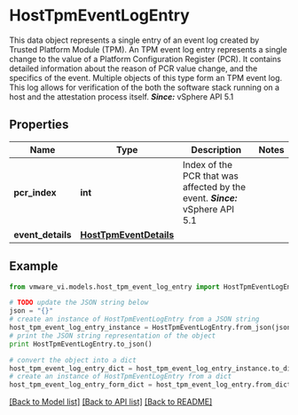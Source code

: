 # HostTpmEventLogEntry

This data object represents a single entry of an event log created by Trusted Platform Module (TPM).  An TPM event log entry represents a single change to the value of a Platform Configuration Register (PCR). It contains detailed information about the reason of PCR value change, and the specifics of the event.  Multiple objects of this type form an TPM event log. This log allows for verification of the both the software stack running on a host and the attestation process itself.  ***Since:*** vSphere API 5.1 

## Properties
Name | Type | Description | Notes
------------ | ------------- | ------------- | -------------
**pcr_index** | **int** | Index of the PCR that was affected by the event.  ***Since:*** vSphere API 5.1  | 
**event_details** | [**HostTpmEventDetails**](HostTpmEventDetails.md) |  | 

## Example

```python
from vmware_vi.models.host_tpm_event_log_entry import HostTpmEventLogEntry

# TODO update the JSON string below
json = "{}"
# create an instance of HostTpmEventLogEntry from a JSON string
host_tpm_event_log_entry_instance = HostTpmEventLogEntry.from_json(json)
# print the JSON string representation of the object
print HostTpmEventLogEntry.to_json()

# convert the object into a dict
host_tpm_event_log_entry_dict = host_tpm_event_log_entry_instance.to_dict()
# create an instance of HostTpmEventLogEntry from a dict
host_tpm_event_log_entry_form_dict = host_tpm_event_log_entry.from_dict(host_tpm_event_log_entry_dict)
```
[[Back to Model list]](../README.md#documentation-for-models) [[Back to API list]](../README.md#documentation-for-api-endpoints) [[Back to README]](../README.md)


